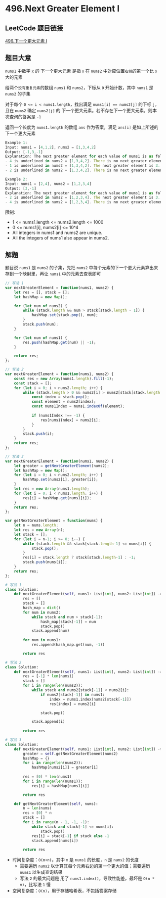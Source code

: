 # 496.Next Greater Element I

## LeetCode 题目链接

[496.下一个更大元素 I](https://leetcode.com/problems/next-greater-element-i/)

## 题目大意

`nums1` 中数字 `x` 的 下一个更大元素 是指 `x` 在 `nums2` 中对应位置`右侧`的第一个比 `x` 大的元素

给两个`没有重复元素`的数组 `nums1` 和 `nums2`，下标从 `0` 开始计数，其中 `nums1` 是 `nums2` 的子集

对于每个 `0 <= i < nums1.length`，找出满足 `nums1[i] == nums2[j]` 的下标 `j`，且在 `nums2` 确定 `nums2[j]` 的 下一个更大元素。若不存在下一个更大元素，则本次查询的答案是 `-1`

返回一个长度为 `nums1.length` 的数组 `ans` 作为答案，满足 `ans[i]` 是如上所述的下一个更大元素

```js
Example 1:
Input: nums1 = [4,1,2], nums2 = [1,3,4,2]
Output: [-1,3,-1]
Explanation: The next greater element for each value of nums1 is as follows:
- 4 is underlined in nums2 = [1,3,4,2]. There is no next greater element, so the answer is -1.
- 1 is underlined in nums2 = [1,3,4,2]. The next greater element is 3.
- 2 is underlined in nums2 = [1,3,4,2]. There is no next greater element, so the answer is -1.

Example 2:
Input: nums1 = [2,4], nums2 = [1,2,3,4]
Output: [3,-1]
Explanation: The next greater element for each value of nums1 is as follows:
- 2 is underlined in nums2 = [1,2,3,4]. The next greater element is 3.
- 4 is underlined in nums2 = [1,2,3,4]. There is no next greater element, so the answer is -1.
```

限制:
- 1 <= nums1.length <= nums2.length <= 1000
- 0 <= nums1[i], nums2[i] <= 10^4
- All integers in nums1 and nums2 are unique.
- All the integers of nums1 also appear in nums2.

## 解题

题目说 `nums1` 是 `nums2` 的子集，先把 `nums2` 中每个元素的下一个更大元素算出来存到一个映射里，再让 `nums1` 中的元素去查表即可

```js
// 写法 1
var nextGreaterElement = function(nums1, nums2) {
    let res = [], stack = [];
    let hashMap = new Map();

    for (let num of nums2) {
        while (stack.length && num > stack[stack.length - 1]) {
            hashMap.set(stack.pop(), num);
        }
        stack.push(num);
    }

    for (let num of nums1) {
        res.push(hashMap.get(num) || -1);
    }

    return res;
};

// 写法 2
var nextGreaterElement = function(nums1, nums2) {
    const res = new Array(nums1.length).fill(-1);
    const stack = [];
    for (let i = 0; i < nums2.length; i++) {
        while (stack.length > 0 && nums2[i] > nums2[stack[stack.length - 1]]) {
            const index = stack.pop();  
            const element = nums2[index];  
            const nums1Index = nums1.indexOf(element);  
            
            if (nums1Index !== -1) {
                res[nums1Index] = nums2[i]; 
            }
        }
        stack.push(i);
    }
    return res;
};

// 写法 3
var nextGreaterElement = function(nums1, nums2) {
    let greater = getNextGreaterElement(nums2);
    let hashMap = new Map();
    for (let i = 0; i < nums2.length; i++) {
        hashMap.set(nums2[i], greater[i]);
    }
    let res = new Array(nums1.length);
    for (let i = 0; i < nums1.length; i++) {
        res[i] = hashMap.get(nums1[i]);
    }
    return res;
};

var getNextGreaterElement = function(nums) {
    let n = nums.length;
    let res = new Array(n);
    let stack = [];
    for (let i = n-1; i >= 0; i--) {
        while (stack.length && stack[stack.length-1] <= nums[i]) {
            stack.pop();
        }
        res[i] = stack.length ? stack[stack.length-1] : -1;
        stack.push(nums[i]);
    }
    return res;
};
```
```python
# 写法 1
class Solution:
    def nextGreaterElement(self, nums1: List[int], nums2: List[int]) -> List[int]:
        res = []
        stack = []
        hash_map = dict()
        for num in nums2:
            while stack and num > stack[-1]:
                hash_map[stack[-1]] = num
                stack.pop()
            stack.append(num)
        
        for num in nums1:
            res.append(hash_map.get(num, -1))

        return res

# 写法 2
class Solution:
    def nextGreaterElement(self, nums1: List[int], nums2: List[int]) -> List[int]:
        res = [-1] * len(nums1)
        stack = []
        for i in range(len(nums2)):
            while stack and nums2[stack[-1]] < nums2[i]:
                if nums2[stack[-1]] in nums1:
                    index = nums1.index(nums2[stack[-1]])
                    res[index] = nums2[i]

                stack.pop()     

            stack.append(i)
            
        return res

# 写法 3
class Solution:
    def nextGreaterElement(self, nums1: List[int], nums2: List[int]) -> List[int]:
        greater = self.getNextGreaterElement(nums2)
        hashMap = {}
        for i in range(len(nums2)):
            hashMap[nums2[i]] = greater[i]
        
        res = [0] * len(nums1)
        for i in range(len(nums1)):
            res[i] = hashMap[nums1[i]]

        return res

    def getNextGreaterElement(self, nums):
        n = len(nums)
        res = [0] * n
        stack = [] 
        for i in range(n - 1, -1, -1):
            while stack and stack[-1] <= nums[i]:
                stack.pop()
            res[i] = stack[-1] if stack else -1
            stack.append(nums[i])
            
        return res
```

- 时间复杂度：`O(m+n)`，其中 `m` 是 `nums1` 的长度，`n` 是 `nums2` 的长度
  - 需要遍历 `nums2` 以计算其每个元素右边的第一个更大的值；需要遍历 `nums1` 以生成查询结果
  - 写法 `2` 的最大问题是 用了 `nums1.index()`，导致性能差，最坏是 `O(n * m)`，比写法 `1` 慢 
- 空间复杂度：`O(n)`，用于存储哈希表，不包括答案存储